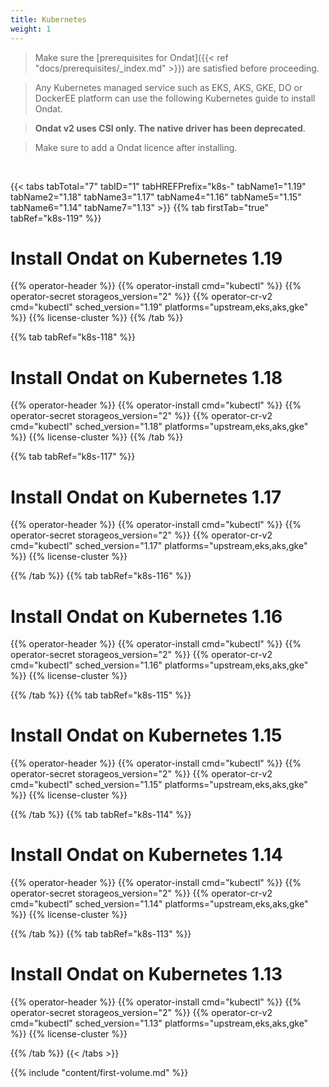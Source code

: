 ```yaml
---
title: Kubernetes
weight: 1
---
```


> Make sure the
> [prerequisites for Ondat]({{< ref "docs/prerequisites/_index.md" >}}) are
> satisfied before proceeding.

> Any Kubernetes managed service such as EKS, AKS, GKE, DO or DockerEE
> platform can use the following Kubernetes guide to install Ondat.

> **Ondat v2 uses CSI only. The native driver has been deprecated**.

> Make sure to add a Ondat licence after installing.

&nbsp;

{{< tabs tabTotal="7" tabID="1" tabHREFPrefix="k8s-" tabName1="1.19" tabName2="1.18" tabName3="1.17" tabName4="1.16" tabName5="1.15" tabName6="1.14" tabName7="1.13" >}}
{{% tab firstTab="true" tabRef="k8s-119" %}}

# Install Ondat on Kubernetes 1.19

{{% operator-header %}}
{{% operator-install cmd="kubectl" %}}
{{% operator-secret storageos_version="2" %}}
{{% operator-cr-v2 cmd="kubectl" sched_version="1.19" platforms="upstream,eks,aks,gke" %}}
{{% license-cluster %}}
{{% /tab %}}

{{% tab tabRef="k8s-118" %}}
# Install Ondat on Kubernetes 1.18

{{% operator-header %}}
{{% operator-install cmd="kubectl" %}}
{{% operator-secret storageos_version="2" %}}
{{% operator-cr-v2 cmd="kubectl" sched_version="1.18" platforms="upstream,eks,aks,gke" %}}
{{% license-cluster %}}
{{% /tab %}}

{{% tab tabRef="k8s-117" %}}
# Install Ondat on Kubernetes 1.17

{{% operator-header %}}
{{% operator-install cmd="kubectl" %}}
{{% operator-secret storageos_version="2" %}}
{{% operator-cr-v2 cmd="kubectl" sched_version="1.17" platforms="upstream,eks,aks,gke" %}}
{{% license-cluster %}}

{{% /tab %}}
{{% tab tabRef="k8s-116" %}}

# Install Ondat on Kubernetes 1.16

{{% operator-header %}}
{{% operator-install cmd="kubectl" %}}
{{% operator-secret storageos_version="2" %}}
{{% operator-cr-v2 cmd="kubectl" sched_version="1.16" platforms="upstream,eks,aks,gke" %}}
{{% license-cluster %}}

{{% /tab %}}
{{% tab tabRef="k8s-115" %}}

# Install Ondat on Kubernetes 1.15

{{% operator-header %}}
{{% operator-install cmd="kubectl" %}}
{{% operator-secret storageos_version="2" %}}
{{% operator-cr-v2 cmd="kubectl" sched_version="1.15" platforms="upstream,eks,aks,gke" %}}
{{% license-cluster %}}

{{% /tab %}}
{{% tab tabRef="k8s-114" %}}

# Install Ondat on Kubernetes 1.14

{{% operator-header %}}
{{% operator-install cmd="kubectl" %}}
{{% operator-secret storageos_version="2" %}}
{{% operator-cr-v2 cmd="kubectl" sched_version="1.14" platforms="upstream,eks,aks,gke" %}}
{{% license-cluster %}}


{{% /tab %}}
{{% tab tabRef="k8s-113" %}}

# Install Ondat on Kubernetes 1.13

{{% operator-header %}}
{{% operator-install cmd="kubectl" %}}
{{% operator-secret storageos_version="2" %}}
{{% operator-cr-v2 cmd="kubectl" sched_version="1.13" platforms="upstream,eks,aks,gke" %}}
{{% license-cluster %}}

{{% /tab %}}
{{< /tabs >}}

{{% include "content/first-volume.md" %}}
